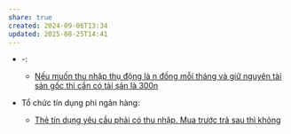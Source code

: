```yaml
---
share: true
created: 2024-09-06T13:34
updated: 2025-08-25T14:41
---
```

- \-: 
    - [Nếu muốn thu nhập thụ động là n đồng mỗi tháng và giữ nguyên tài sản gốc thì cần có tài sản là 300n](../Ki%E1%BA%BFm%20ti%E1%BB%81n/N%E1%BA%BFu%20mu%E1%BB%91n%20thu%20nh%E1%BA%ADp%20th%E1%BB%A5%20%C4%91%E1%BB%99ng%20l%C3%A0%20n%20%C4%91%E1%BB%93ng%20m%E1%BB%97i%20th%C3%A1ng%20v%C3%A0%20gi%E1%BB%AF%20nguy%C3%AAn%20t%C3%A0i%20s%E1%BA%A3n%20g%E1%BB%91c%20th%C3%AC%20c%E1%BA%A7n%20c%C3%B3%20t%C3%A0i%20s%E1%BA%A3n%20l%C3%A0%20300n.md)

- Tổ chức tín dụng phi ngân hàng: 
    - [Thẻ tín dụng yêu cầu phải có thu nhập. Mua trước trả sau thì không](../T%E1%BB%95%20ch%E1%BB%A9c%20t%C3%A0i%20ch%C3%ADnh/T%E1%BB%95%20ch%E1%BB%A9c%20t%C3%ADn%20d%E1%BB%A5ng/T%E1%BB%95%20ch%E1%BB%A9c%20t%C3%ADn%20d%E1%BB%A5ng%20phi%20ng%C3%A2n%20h%C3%A0ng/Th%E1%BA%BB%20t%C3%ADn%20d%E1%BB%A5ng%20y%C3%AAu%20c%E1%BA%A7u%20ph%E1%BA%A3i%20c%C3%B3%20thu%20nh%E1%BA%ADp.%20Mua%20tr%C6%B0%E1%BB%9Bc%20tr%E1%BA%A3%20sau%20th%C3%AC%20kh%C3%B4ng.md)


